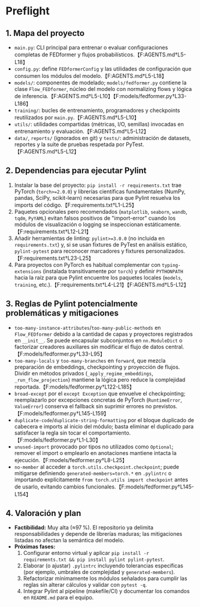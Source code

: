 # Preflight

## 1. Mapa del proyecto
- `main.py`: CLI principal para entrenar o evaluar configuraciones completas de FEDformer y flujos probabilísticos.【F:AGENTS.md†L5-L18】
- `config.py`: define `FEDformerConfig` y las utilidades de configuración que consumen los módulos del modelo.【F:AGENTS.md†L5-L18】
- `models/`: componentes de modelado; `models/fedformer.py` contiene la clase `Flow_FEDformer`, núcleo del modelo con normalizing flows y lógica de inferencia.【F:AGENTS.md†L5-L10】【F:models/fedformer.py†L33-L186】
- `training/`: bucles de entrenamiento, programadores y checkpoints reutilizados por `main.py`.【F:AGENTS.md†L5-L10】
- `utils/`: utilidades compartidas (métricas, I/O, semillas) invocadas en entrenamiento y evaluación.【F:AGENTS.md†L5-L12】
- `data/`, `reports/` (ignorados en git) y `tests/`: administración de datasets, reportes y la suite de pruebas respetada por PyTest.【F:AGENTS.md†L5-L12】

## 2. Dependencias para ejecutar Pylint
1. Instalar la base del proyecto: `pip install -r requirements.txt` trae PyTorch (`torch>=2.0.0`) y librerías científicas fundamentales (NumPy, pandas, SciPy, scikit-learn) necesarias para que Pylint resuelva los imports del código.【F:requirements.txt†L1-L25】
2. Paquetes opcionales pero recomendados (`matplotlib`, `seaborn`, `wandb`, `tqdm`, `PyYAML`) evitan falsos positivos de "import-error" cuando los módulos de visualización o logging se inspeccionan estáticamente.【F:requirements.txt†L12-L21】
3. Añadir herramientas de linting: `pylint>=3.0.0` (no incluida en `requirements.txt`) y, si se usan fixtures de PyTest en análisis estático, `pylint-pytest` para reconocer marcadores y fixtures personalizados.【F:requirements.txt†L23-L25】
4. Para proyectos con PyTorch es habitual complementar con `typing-extensions` (instalada transitivamente por `torch`) y definir `PYTHONPATH` hacia la raíz para que Pylint encuentre los paquetes locales (`models`, `training`, etc.).【F:requirements.txt†L4-L21】【F:AGENTS.md†L5-L12】

## 3. Reglas de Pylint potencialmente problemáticas y mitigaciones
- `too-many-instance-attributes`/`too-many-public-methods` en `Flow_FEDformer` debido a la cantidad de capas y proyectores registrados en `__init__`. Se puede encapsular subconjuntos en `nn.ModuleDict` o factorizar creadores auxiliares sin modificar el flujo de datos central.【F:models/fedformer.py†L33-L95】
- `too-many-locals` y `too-many-branches` en `forward`, que mezcla preparación de embeddings, checkpointing y proyección de flujos. Dividir en métodos privados (`_apply_regime_embeddings`, `_run_flow_projection`) mantiene la lógica pero reduce la complejidad reportada.【F:models/fedformer.py†L122-L185】
- `broad-except` por el `except Exception` que envuelve el checkpointing; reemplazarlo por excepciones concretas de PyTorch (`RuntimeError`, `ValueError`) conserva el fallback sin suprimir errores no previstos.【F:models/fedformer.py†L145-L159】
- `duplicate-code`/`duplicate-string-formatting` por el bloque duplicado de cabecera e imports al inicio del módulo; basta eliminar el duplicado para satisfacer la regla sin tocar el comportamiento.【F:models/fedformer.py†L1-L30】
- `unused-import` provocado por tipos no utilizados como `Optional`; remover el import o emplearlo en anotaciones mantiene intacta la ejecución.【F:models/fedformer.py†L8-L25】
- `no-member` al acceder a `torch.utils.checkpoint.checkpoint`; puede mitigarse definiendo `generated-members=torch.*` en `.pylintrc` o importando explícitamente `from torch.utils import checkpoint` antes de usarlo, evitando cambios funcionales.【F:models/fedformer.py†L145-L154】

## 4. Valoración y plan
- **Factibilidad:** Muy alta (≈97 %). El repositorio ya delimita responsabilidades y depende de librerías maduras; las mitigaciones listadas no afectan la semántica del modelo.
- **Próximas fases:**
  1. Configurar entorno virtual y aplicar `pip install -r requirements.txt && pip install pylint pylint-pytest`.
  2. Elaborar (o ajustar) `.pylintrc` incluyendo tolerancias específicas (por ejemplo, umbrales de complejidad y `generated-members`).
  3. Refactorizar mínimamente los módulos señalados para cumplir las reglas sin alterar cálculos y validar con `pytest -q`.
  4. Integrar Pylint al pipeline (makefile/CI) y documentar los comandos en `README.md` para el equipo.
